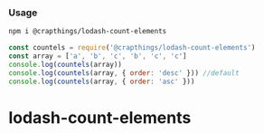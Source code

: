 ### Usage

```bash
npm i @crapthings/lodash-count-elements
```

```js
const countels = require('@crapthings/lodash-count-elements')
const array = ['a', 'b', 'c', 'b', 'c', 'c']
console.log(countels(array))
console.log(countels(array, { order: 'desc' })) //default
console.log(countels(array, { order: 'asc' }))
```
# lodash-count-elements
